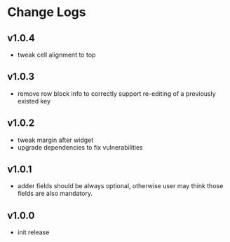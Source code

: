 # Change Logs

## v1.0.4

 - tweak cell alignment to top


## v1.0.3

 - remove row block info to correctly support re-editing of a previously existed key


## v1.0.2

 - tweak margin after widget
 - upgrade dependencies to fix vulnerabilities


## v1.0.1

 - adder fields should be always optional, otherwise user may think those fields are also mandatory.


## v1.0.0

 - init release

